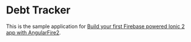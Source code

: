 # Debt Tracker

This is the sample application for 
[Build your first Firebase powered Ionic 2 app with AngularFire2](https://javebratt.com/ionic-angularfire2-book/).
